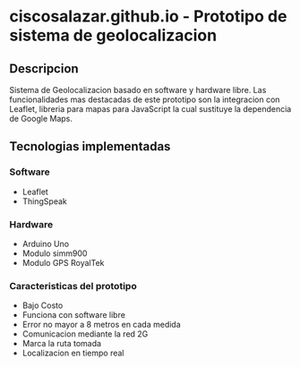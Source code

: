 # ciscosalazar.github.io - Prototipo de sistema de geolocalizacion

## Descripcion
Sistema de Geolocalizacion basado en software y hardware libre. Las funcionalidades mas
destacadas de este prototipo son la integracion con Leaflet, libreria para mapas
para JavaScript la cual sustituye la dependencia de Google Maps.

## Tecnologias implementadas

### Software
<ul>
  <li>Leaflet</li>
  <li>ThingSpeak</li>
</ul>

### Hardware
<ul>
  <li>Arduino Uno</li>
  <li>Modulo simm900</li>
  <li>Modulo GPS RoyalTek</li>
</ul>


### Caracteristicas del prototipo
<ul>
  <li>Bajo Costo</li>
  <li>Funciona con software libre</li>
  <li>Error no mayor a 8 metros en cada medida</li>
  <li>Comunicacion mediante la red 2G</li>
  <li>Marca la ruta tomada</li>
  <li>Localizacion en tiempo real</li>
</ul>
